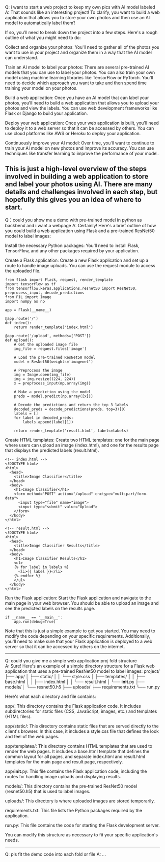 Q: i want to start a web project to keep my own pics with AI model labeled
A: That sounds like an interesting project! To clarify, you want to build a web application that allows you to store your own photos and then use an AI model to automatically label them?

If so, you'll need to break down the project into a few steps. Here's a rough outline of what you might need to do:

Collect and organize your photos: You'll need to gather all of the photos you want to use in your project and organize them in a way that the AI model can understand.

Train an AI model to label your photos: There are several pre-trained AI models that you can use to label your photos. You can also train your own model using machine learning libraries like TensorFlow or PyTorch. You'll need to decide which approach you want to take and then spend time training your model on your photos.

Build a web application: Once you have an AI model that can label your photos, you'll need to build a web application that allows you to upload your photos and view the labels. You can use web development frameworks like Flask or Django to build your application.

Deploy your web application: Once your web application is built, you'll need to deploy it to a web server so that it can be accessed by others. You can use cloud platforms like AWS or Heroku to deploy your application.

Continuously improve your AI model: Over time, you'll want to continue to train your AI model on new photos and improve its accuracy. You can use techniques like transfer learning to improve the performance of your model.

This is just a high-level overview of the steps involved in building a web application to store and label your photos using AI. There are many details and challenges involved in each step, but hopefully this gives you an idea of where to start.
---
Q：could you show me a demo with pre-trained model in python as backbend and i want a webpage
A: Certainly! Here's a brief outline of how you could build a web application using Flask and a pre-trained ResNet50 model to label images:

Install the necessary Python packages: You'll need to install Flask, TensorFlow, and any other packages required by your application.

Create a Flask application: Create a new Flask application and set up a route to handle image uploads. You can use the request module to access the uploaded file.
```
from flask import Flask, request, render_template
import tensorflow as tf
from tensorflow.keras.applications.resnet50 import ResNet50, preprocess_input, decode_predictions
from PIL import Image
import numpy as np

app = Flask(__name__)

@app.route('/')
def index():
    return render_template('index.html')

@app.route('/upload', methods=['POST'])
def upload():
    # Get the uploaded image file
    img_file = request.files['image']

    # Load the pre-trained ResNet50 model
    model = ResNet50(weights='imagenet')

    # Preprocess the image
    img = Image.open(img_file)
    img = img.resize((224, 224))
    x = preprocess_input(np.array(img))

    # Make a prediction using the model
    preds = model.predict(np.array([x]))

    # Decode the predictions and return the top 3 labels
    decoded_preds = decode_predictions(preds, top=3)[0]
    labels = []
    for label in decoded_preds:
        labels.append(label[1])

    return render_template('result.html', labels=labels)

```
Create HTML templates: Create two HTML templates: one for the main page where users can upload an image (index.html), and one for the results page that displays the predicted labels (result.html).
```
<!-- index.html -->
<!DOCTYPE html>
<html>
  <head>
    <title>Image Classifier</title>
  </head>
  <body>
    <h1>Image Classifier</h1>
    <form method="POST" action="/upload" enctype="multipart/form-data">
      <input type="file" name="image">
      <input type="submit" value="Upload">
    </form>
  </body>
</html>

<!-- result.html -->
<!DOCTYPE html>
<html>
  <head>
    <title>Image Classifier Results</title>
  </head>
  <body>
    <h1>Image Classifier Results</h1>
    <ul>
    {% for label in labels %}
      <li>{{ label }}</li>
    {% endfor %}
    </ul>
  </body>
</html>

```
Run the Flask application: Start the Flask application and navigate to the main page in your web browser. You should be able to upload an image and see the predicted labels on the results page.
```
if __name__ == '__main__':
    app.run(debug=True)

```
Note that this is just a simple example to get you started. You may need to modify the code depending on your specific requirements. Additionally, you'll need to make sure that your Flask application is deployed to a web server so that it can be accessed by others on the internet.

---
Q: could you give me a simple web application proj fold structure  
A: Sure! Here's an example of a simple directory structure for a Flask web application that uses a pre-trained ResNet50 model to label images:
project/
├── app/
│   ├── static/
│   │   └── style.css
│   ├── templates/
│   │   ├── base.html
│   │   ├── index.html
│   │   └── result.html
│   └── __init__.py
├── models/
│   └── resnet50.h5
├── uploads/
├── requirements.txt
└── run.py

Here's what each directory and file contains:

app/: This directory contains the Flask application code. It includes subdirectories for static files (CSS, JavaScript, images, etc.) and templates (HTML files).

app/static/: This directory contains static files that are served directly to the client's browser. In this case, it includes a style.css file that defines the look and feel of the web pages.

app/templates/: This directory contains HTML templates that are used to render the web pages. It includes a base.html template that defines the common layout for all pages, and separate index.html and result.html templates for the main page and result page, respectively.

app/__init__.py: This file contains the Flask application code, including the routes for handling image uploads and displaying results.

models/: This directory contains the pre-trained ResNet50 model (resnet50.h5) that is used to label images.

uploads/: This directory is where uploaded images are stored temporarily.

requirements.txt: This file lists the Python packages required by the application.

run.py: This file contains the code for starting the Flask development server.

You can modify this structure as necessary to fit your specific application's needs.

---
Q: pls fit the demo code into each fold or file
A: ...
